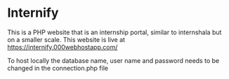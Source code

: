 # Internify

This is a PHP website that is an internship portal, similar to internshala but on a smaller scale.
This website is live at https://internify.000webhostapp.com/

To host locally the database name, user name and password needs to be changed in the connection.php file
